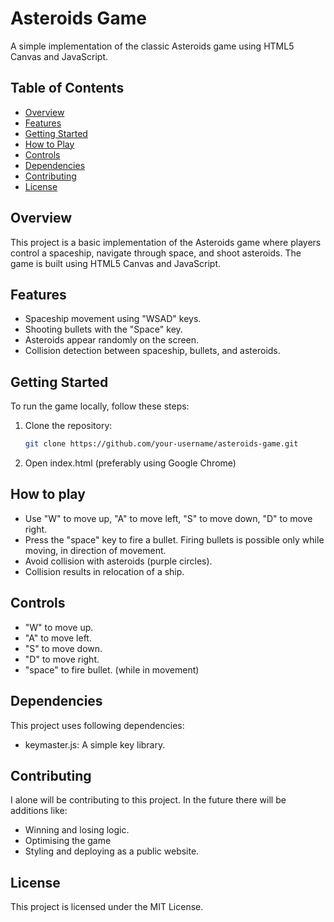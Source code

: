 # Asteroids Game

A simple implementation of the classic Asteroids game using HTML5 Canvas and JavaScript.

## Table of Contents

- [Overview](#overview)
- [Features](#features)
- [Getting Started](#getting-started)
- [How to Play](#how-to-play)
- [Controls](#controls)
- [Dependencies](#dependencies)
- [Contributing](#contributing)
- [License](#license)

## Overview

This project is a basic implementation of the Asteroids game where players control a spaceship, navigate through space, and shoot asteroids. The game is built using HTML5 Canvas and JavaScript.

## Features

- Spaceship movement using "WSAD" keys.
- Shooting bullets with the "Space" key.
- Asteroids appear randomly on the screen.
- Collision detection between spaceship, bullets, and asteroids.

## Getting Started

To run the game locally, follow these steps:

1. Clone the repository:

   ```bash
   git clone https://github.com/your-username/asteroids-game.git

   ```

2. Open index.html (preferably using Google Chrome)

## How to play

- Use "W" to move up, "A" to move left, "S" to move down, "D" to move right.
- Press the "space" key to fire a bullet. Firing bullets is possible only while moving, in direction of movement.
- Avoid collision with asteroids (purple circles).
- Collision results in relocation of a ship.

## Controls

- "W" to move up.
- "A" to move left.
- "S" to move down.
- "D" to move right.
- "space" to fire bullet. (while in movement)

## Dependencies

This project uses following dependencies:

- keymaster.js: A simple key library.

## Contributing

I alone will be contributing to this project.
In the future there will be additions like:

- Winning and losing logic.
- Optimising the game
- Styling and deploying as a public website.

## License

This project is licensed under the MIT License.
